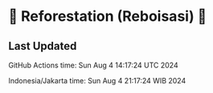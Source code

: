 
# 🌳 Reforestation (Reboisasi) 🌲

## Last Updated

GitHub Actions time: Sun Aug  4 14:17:24 UTC 2024

Indonesia/Jakarta time: Sun Aug  4 21:17:24 WIB 2024
